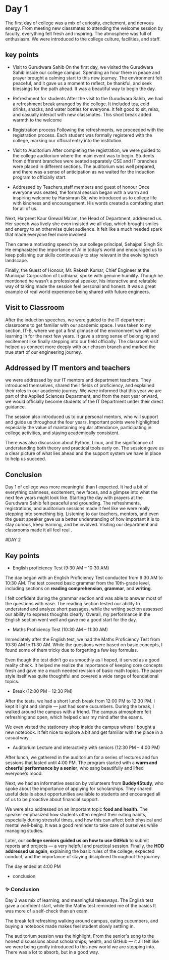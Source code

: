 # Day 1
The first day of college was a mix of curiosity, excitement, and nervous energy. From meeting new classmates to attending the welcome session by faculty, everything felt fresh and inspiring. The atmosphere was full of enthusiasm. We were introduced to the college culture, facilities, and staff.
## key points
- Visit to Gurudwara Sahib
  On the first day, we visited the Gurudwara Sahib inside our college campus. Spending an hour there in peace and prayer brought a calming start to this new journey. The environment felt peaceful, and it gave us a moment to reflect, be thankful, and seek blessings for the path ahead. It was a beautiful way to begin the day.
- Refreshment for students
  After the visit to the Gurudwara Sahib, we had a refreshment break arranged by the college. It included tea, cold drinks, snacks, and water bottles for everyone. It felt good to sit, relax, and casually interact with new classmates. This short break added warmth to the welcome 
- Registration process
Following the refreshments, we proceeded with the registration process. Each student was formally registered with the college, marking our official entry into the institution.
- Visit to Auditorium
  After completing the registration, we were guided to the college auditorium where the main event was to begin. Students from different branches were seated separately  CSE and IT branches were placed in different sections. The auditorium was well prepared, and there was a sense of anticipation as we waited for the induction program to officially start.


- Addressed by Teachers,staff members and guest of honour
  Once everyone was seated, the formal session began with a warm and inspiring welcome by Harsimran Sir, who introduced us to college life with kindness and encouragement. His words created a comforting start for all of us.

Next, Harpreet Kaur Grewal Ma’am, the Head of Department, addressed us. Her speech was lively she even insisted we all clap, which brought smiles and energy to an otherwise quiet audience. It felt like a much needed spark that made everyone feel more involved.

Then came a motivating speech by our college principal, Sehajpal Singh Sir. He emphasized the importance of AI in today’s world and encouraged us to keep polishing our skills continuously to stay relevant in the evolving tech landscape.

Finally, the Guest of Honour, Mr. Rakesh Kumar, Chief Engineer at the Municipal Corporation of Ludhiana, spoke with genuine humility. Though he mentioned he wasn’t a professional speaker, his interactive and relatable way of talking made the session feel personal and honest. It was a great example of real world experience being shared with future engineers.


  ## Visit to Classroom
After the induction speeches, we were guided to the IT department classrooms to get familiar with our academic space. I was taken to my section, IT-B, where we got a first glimpse of the environment we will be learning in for the next few years. It gave a strong sense of belonging and excitement  like finally stepping into our field officially. The classroom visit helped us connect more deeply with our chosen branch and marked the true start of our engineering journey.
  
  ## Addressed by IT mentors and teachers
  we were addressed by our IT mentors and department teachers. They introduced themselves, shared their fields of proficiency, and explained their roles in our academic journey. We were informed that this year we are part of the Applied Sciences Department, and from the next year onward, we would officially become students of the IT Department under their direct guidance.

The session also introduced us to our personal mentors, who will support and guide us throughout the four years. Important points were highlighted  especially the value of maintaining regular attendance, participating in college activities, and staying academically consistent.

There was also discussion about Python, Linux, and the significance of understanding both theory and practical tools early on. The session gave us a clear picture of what lies ahead and the support system we have in place to help us succeed.

  ## Conclusion
Day 1 of college was  more meaningful than I expected. It had a bit of everything  calmness, excitement, new faces, and a glimpse into what the next few years might look like. Starting the day with prayers at the Gurudwara Sahib felt peaceful and grounding. The refreshments, registrations, and auditorium sessions made it feel like we were really stepping into something big.
Listening to our teachers, mentors, and even the guest speaker gave us a better understanding of how important it is to stay curious, keep learning, and be involved. Visiting our department and classrooms made it all feel real .

#DAY 2
## Key points
- English proficiency Test
  (9:30 AM – 10:30 AM)

The day began with an English Proficiency Test conducted from 9:30 AM to 10:30 AM. The test covered basic grammar from the 10th-grade level, including sections on **reading comprehension**, **grammar**, and **writing**.

I felt confident during the grammar section and was able to answer most of the questions with ease. The reading section tested our ability to understand and analyze short passages, while the writing section assessed our ability to express thoughts clearly. Overall, my performance in the English section went well and gave me a good start for the day.

- Maths Proficiency Test
  (10:30 AM – 11:30 AM)

Immediately after the English test, we had the Maths Proficiency Test from 10:30 AM to 11:30 AM. While the questions were based on basic concepts, I found some of them tricky due to forgetting a few key formulas.

Even though the test didn’t go as smoothly as I hoped, it served as a good reality check. It helped me realize the importance of keeping core concepts fresh and gave me a much needed revision of basic math topics. The paper style itself was quite thoughtful and covered a wide range of foundational topics.

- Break
  (12:00 PM – 12:30 PM)

After the tests, we had a short lunch break from 12:00 PM to 12:30 PM. I kept it light and simple — just had some cucumbers. During the break, I walked around the campus with a friend. The campus atmosphere felt refreshing and open, which helped clear my mind after the exams.

We even visited the stationery shop inside the campus where I bought a new notebook. It felt nice to explore a bit and get familiar with the place in a casual way.

- Auditorium Lecture and interactivity with seniors
  (12:30 PM – 4:00 PM)

After lunch, we gathered in the auditorium for a series of lectures and fun sessions that lasted until 4:00 PM. The program started with a **warm and cheerful performance by a senior**, who sang beautifully and lifted everyone's mood.

Next, we had an informative session by volunteers from **Buddy4Study**, who spoke about the importance of applying for scholarships. They shared useful details about opportunities available to students and encouraged all of us to be proactive about financial support.

We were also addressed on an important topic  **food and health**. The speaker emphasized how students often neglect their eating habits, especially during stressful times, and how this can affect both physical and mental well-being. It was a good reminder to take care of ourselves while managing studies.

Later, our **college seniors guided us on how to use GitHub** to submit reports and projects — a very helpful and practical session. Finally, the **HOD addressed us again**, explaining the basic rules of the college, expected conduct, and the importance of staying disciplined throughout the journey.

The day ended at 4:00 PM 

- conclusion

### ✨ Conclusion

Day 2 was  mix of  learning, and meaningful takeaways. The English test gave a confident start, while the Maths test reminded me of the basics It was more of a self-check than an exam.

The break felt refreshing  walking around campus, eating cucumbers, and buying a notebook made makes feel student slowly settling in.

The auditorium session was the highlight. From the senior's song to the honest discussions about scholarships, health, and GitHub — it all felt like we were being gently introduced to this new world we are stepping into. There was a lot to absorb, but in a good way.













